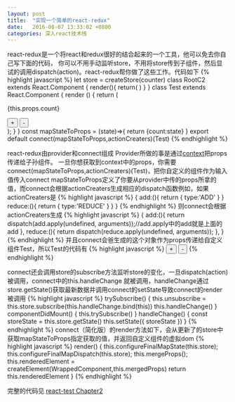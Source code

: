 ```yaml
---
layout: post
title:  "实现一个简单的react-redux"
date:   2016-08-07 13:33:02 +0800
categories: 深入react技术栈
---
```

react-redux是一个将react和redux很好的结合起来的一个工具，他可以免去你自己写下面的代码，
你可以不用手动监听store，不用将store传到子组件，然后显试的调用dispatch(action)。react-redux帮你做了这些工作。代码如下
{% highlight javascript %}
    let store = createStore(counter)
    class RootC2 extends React.Component {
        render(){
            return(
                <Provider store={store}>
                    <Test />
                </Provider>
            )
        }
    }
    class Test extends React.Component {
        render () {
            return (
                <section className="grid-box">
                    <div className="info-text ma-lr14">
                        <p>{this.props.count}</p>
                    </div>
                    <button onClick={this.props.add}>+</button>
                    <button onClick={this.props.reduce}>-</button>
                </section>
            );
        }
    }
    const mapStateToProps = (state)=>{
        return {count:state}
    }
    export default connect(mapStateToProps,actionCreaters)(Test)
{% endhighlight %}

react-redux由provider和connect组成
Provider所做的事是通过[context](https://facebook.github.io/react/docs/context.html)把props传递给子孙组件。
一旦你想获取到context中的props，你需要connect(mapStateToProps,actionCreaters)(Test)，把你自定义的组件作为输入值传入connect
mapStateToProps定义了你要从provider中传的props所拿的值，而connect会根据actionCreaters生成相应的dispatch函数例如，如果actionCreaters是
{% highlight javascript %}
    {
        add:(){
                return {
                    type:'ADD'
                }
        }
        reduce:(){
                return {
                    type:'REDUCE'
                }
        }
    }
{% endhighlight %}
则connect会根据actionCreaters生成
{% highlight javascript %}
    {
        add:(){
           return dispatch(add.apply(undefined, arguments));//add.apply中的add就是上面的add
        },
        reduce:(){
           return dispatch(reduce.apply(undefined, arguments));
        },
    }
{% endhighlight %}
并且connect会爸生成的这个对象作为props传递给自定义组件Test，所以Test的代码有
{% highlight javascript %}
    <button onClick={this.props.add}>+</button>
    <button onClick={this.props.reduce}>-</button>
{% endhighlight %}

connect还会调用store的subscribe方法监听store的变化，一旦dispatch(action)被调用，connect中的this.handleChange
就被调用，handleChange通过store.getState()获取最新数据并调用connect的setState导致connect的render被调用
{% highlight javascript %}
    trySubscribe() {
        this.unsubscribe = this.store.subscribe(this.handleChange.bind(this))
        this.handleChange()
    }
    componentDidMount() {
        this.trySubscribe()
    }
    handleChange() {
        const storeState = this.store.getState()
        this.setState({ storeState })
    }
{% endhighlight %}
connect（简化版）的render方法如下，会从更新了的store中获取mapStateToProps指定获取的值，并返回自定义组件的虚拟dom
{% highlight javascript %}
   render() {
       this.configureFinalMapState(this.store);
       this.configureFinalMapDispatch(this.store);
       this.mergeProps();
       this.renderedElement = createElement(WrappedComponent,this.mergedProps)
       return this.renderedElement
   }
{% endhighlight %}

完整的代码见
[react-test Chapter2](https://github.com/luckyCao/react-test)